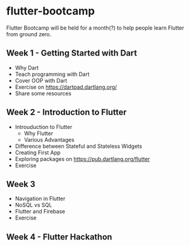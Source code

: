 # flutter-bootcamp

Flutter Bootcamp will be held for a month(?) to help people learn Flutter from ground zero.

## Week 1 - Getting Started with Dart

- Why Dart
- Teach programming with Dart
- Cover OOP with Dart
- Exercise on https://dartpad.dartlang.org/
- Share some resources

## Week 2 - Introduction to Flutter

- Introuduction to Flutter
    - Why Flutter
    - Various Advantages
- Difference between Stateful and Stateless Widgets
- Creating First App
- Exploring packages on https://pub.dartlang.org/flutter
- Exercise

## Week 3 

- Navigation in Flutter
- NoSQL vs SQL
- Flutter and Firebase
- Exercise

## Week 4 - Flutter Hackathon
